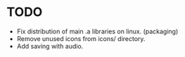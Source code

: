 TODO
====

- Fix distribution of main .a libraries on linux. (packaging)
- Remove unused icons from icons/ directory.
- Add saving with audio.
